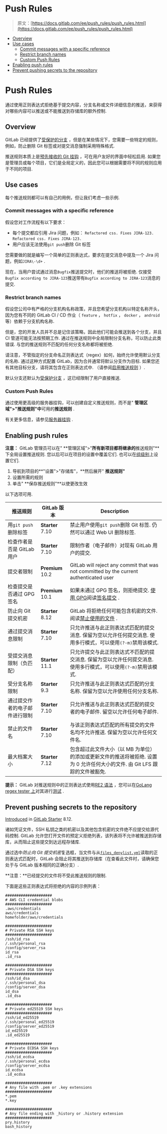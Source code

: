# Push Rules

> 原文：[https://docs.gitlab.com/ee/push_rules/push_rules.html](https://docs.gitlab.com/ee/push_rules/push_rules.html)

*   [Overview](#overview)
*   [Use cases](#use-cases)
    *   [Commit messages with a specific reference](#commit-messages-with-a-specific-reference)
    *   [Restrict branch names](#restrict-branch-names)
    *   [Custom Push Rules](#custom-push-rules-core-only)
*   [Enabling push rules](#enabling-push-rules)
*   [Prevent pushing secrets to the repository](#prevent-pushing-secrets-to-the-repository)

# Push Rules[](#push-rules-starter "Permalink")

通过使用正则表达式拒绝基于提交内容，分支名称或文件详细信息的推送，来获得对哪些内容可以推送或不能推送到存储库的额外控制.

## Overview[](#overview "Permalink")

GitLab 已经提供了[受保护的分支](../user/project/protected_branches.html) ，但是在某些情况下，您需要一些特定的规则，例如，防止删除 Git 标签或对提交消息强制采用特殊格式.

推送规则本质上是[预先接收的 Git 挂钩](https://git-scm.com/book/en/v2/Customizing-Git-Git-Hooks) ，可在用户友好的界面中轻松启用. 如果您是管理员或每个项目，它们是全局定义的，因此您可以根据需要将不同的规则应用于不同的项目.

## Use cases[](#use-cases "Permalink")

每个推送规则都可以有自己的用例，但让我们考虑一些示例.

### Commit messages with a specific reference[](#commit-messages-with-a-specific-reference "Permalink")

假设您对工作流程有以下要求：

*   每个提交都应引用 Jira 问题，例如： `Refactored css. Fixes JIRA-123.` `Refactored css. Fixes JIRA-123.`
*   用户应该无法使用`git push`删除 Git 标签

您需要做的就是编写一个简单的正则表达式，要求在提交消息中提及一个 Jira 问题，例如`JIRA\-\d+` .

现在，当用户尝试通过消息`Bugfix`推送提交时，他们的推送将被拒绝. 仅接受`Bugfix according to JIRA-123`推送带有`Bugfix according to JIRA-123`消息的提交.

### Restrict branch names[](#restrict-branch-names "Permalink")

假设您公司中有严格的分支机构名称政策，并且您希望分支机构以特定名称开头，因为您有不同的 GitLab CI / CD 作业（ `feature` ， `hotfix` ， `docker` ， `android`等）依赖于分支机构名称.

但是，您的开发人员并不总是记住该策略，因此他们可能会推送到各个分支，并且 CI 管道可能无法按预期工作. 通过在推送规则中全局限制分支名称，可以防止此类错误. 与您的推送规则不匹配的任何分支名称都将被拒绝.

请注意，不管指定的分支命名正则表达式（regex）如何，始终允许使用默认分支的名称. 通过这种方式配置 GitLab，因为合并通常将默认分支作为目标. 如果您还有其他目标分支，请将其包含在正则表达式中. （请参阅[启用推送规则](#enabling-push-rules) ）.

默认分支还默认为[受保护分支](../user/project/protected_branches.html) ，这已经限制了用户直接推送.

### Custom Push Rules[](#custom-push-rules-core-only "Permalink")

通过使用更高级的服务器挂钩，可以创建自定义推送规则，而不是" **管理区域">"推送规则"中**可用的**推送规则** .

有关更多信息，请参见[服务器挂钩](../administration/server_hooks.html) .

## Enabling push rules[](#enabling-push-rules "Permalink")

**注意：** GitLab 管理员可以在" **管理区域">"**所有新项目都将继承的**推送规则"**下全局设置推送规则. 您以后可以在项目的设置中覆盖它们. 也可以在[组级别](../user/group/index.html#group-push-rules-starter)上设置它们.

1.  导航到项目的**"设置">"存储库"，**然后展开" **推送规则"**
2.  设置所需的规则
3.  单击" **保存推送规则"**以使更改生效

以下选项可用.

| 推送规则 | GitLab 版本 | Description |
| --- | --- | --- |
| 用`git push`删除标签 | **Starter** 7.10 | 禁止用户使用`git push`删除 Git 标签. 仍然可以通过 Web UI 删除标签. |
| 检查作者是否是 GitLab 用户 | **Starter** 7.10 | 限制作者（电子邮件）对现有 GitLab 用户的提交. |
| 提交者限制 | **Premium** 10.2 | GitLab will reject any commit that was not committed by the current authenticated user |
| 检查提交是否通过 GPG 签名 | **Premium** 10.1 | 如果未通过 GPG 签名，则拒绝提交. [使用 GPG](../user/project/repository/gpg_signed_commits/index.html)阅读[签名提交](../user/project/repository/gpg_signed_commits/index.html) . |
| 防止向 Git 提交机密 | **Starter** 8.12 | GitLab 将拒绝任何可能包含机密的文件. 阅读[禁止使用的文件](#prevent-pushing-secrets-to-the-repository) . |
| 通过提交消息限制 | **Starter** 7.10 | 只允许推送与此正则表达式匹配的提交消息. 保留为空以允许任何提交消息. 使用多行模式，可以使用`(?-m)`禁用该模式. |
| 受提交消息限制（负匹配） | **Starter** 11.1 | 只允许提交与此正则表达式不匹配的提交消息. 保留为空以允许任何提交消息. 使用多行模式，可以使用`(?-m)`禁用该模式. |
| 受分支名称限制 | **Starter** 9.3 | 只允许推送与此正则表达式匹配的分支名称. 保留为空以允许使用任何分支名称. |
| 通过提交作者的电子邮件进行限制 | **Starter** 7.10 | 只允许推送与此正则表达式匹配的提交者的电子邮件. 留空以允许任何电子邮件. |
| 禁止的文件名 | **Starter** 7.10 | 与该正则表达式匹配的所有提交的文件名均不允许推送. 保留为空以允许任何文件名. |
| 最大档案大小 | **Starter** 7.12 | 包含超过此文件大小（以 MB 为单位）的添加或更新文件的推送将被拒绝. 设置为 0 允许任何大小的文件. 由 Git LFS 跟踪的文件被豁免. |

**提示：** GitLab 对推送规则中的正则表达式使用[RE2 语法](https://github.com/google/re2/wiki/Syntax) ，您可以在[GoLang regex tester 上](https://regex-golang.appspot.com/assets/html/index.html)对其进行[测试](https://regex-golang.appspot.com/assets/html/index.html) .

## Prevent pushing secrets to the repository[](#prevent-pushing-secrets-to-the-repository "Permalink")

[Introduced](https://gitlab.com/gitlab-org/gitlab/-/issues/385) in [GitLab Starter](https://about.gitlab.com/pricing/) 8.12.

诸如凭证文件，SSH 私钥之类的机密以及其他包含机密的文件绝不应提交给源代码控制. GitLab 允许您打开文件的预定义拒绝列表，该列表将不允许被推送到存储库，从而阻止这些提交到达远程存储库.

通过选中*防止向 Git 提交机密*复选框，当文件与从[`files_denylist.yml`](https://gitlab.com/gitlab-org/gitlab/blob/master/ee/lib/gitlab/checks/files_denylist.yml)读取的正则表达式匹配时，GitLab 会阻止将其推送到存储库（在查看此文件时，请确保您处于与 GitLab 版本相同的正确分支）.

**注意：**已经提交的文件将不受此推送规则的限制.

下面是这些正则表达式将拒绝的内容的示例列表：

```
#####################
# AWS CLI credential blobs
#####################
.aws/credentials
aws/credentials
homefolder/aws/credentials

#####################
# Private RSA SSH keys
#####################
/ssh/id_rsa
/.ssh/personal_rsa
/config/server_rsa
id_rsa
.id_rsa

#####################
# Private DSA SSH keys
#####################
/ssh/id_dsa
/.ssh/personal_dsa
/config/server_dsa
id_dsa
.id_dsa

#####################
# Private ed25519 SSH keys
#####################
/ssh/id_ed25519
/.ssh/personal_ed25519
/config/server_ed25519
id_ed25519
.id_ed25519

#####################
# Private ECDSA SSH keys
#####################
/ssh/id_ecdsa
/.ssh/personal_ecdsa
/config/server_ecdsa
id_ecdsa
.id_ecdsa

#####################
# Any file with .pem or .key extensions
#####################
*.pem
*.key

#####################
# Any file ending with _history or .history extension
#####################
pry.history
bash_history 
```